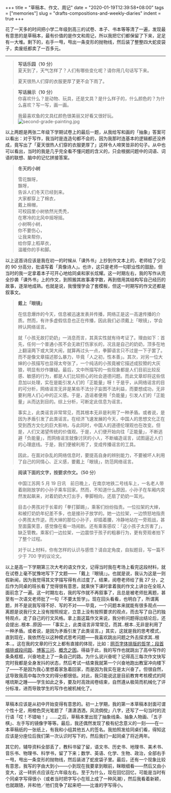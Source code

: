 +++
title = "草稿本、作文、周记"
date = "2020-01-19T12:39:58+08:00"
tags = ["memories"]
slug = "drafts-compositions-and-weekly-diaries"
indent = true
+++

花了一天多的时间把小学二年级到高三的试卷、本子、书本等等清了一遍，发现最有意思的是草稿本，最有价值的是作文和周记，所以我把它们都保留了下来，足足有一大堆。剩下的，右手一甩，甩出一条变形的抛物线，然后装了整整四大蛇皮袋子，卖废纸都卖了一百多元。

---

> **写话乐园（10 分）**  
> 夏天到了，天气怎样了？人们有哪些变化呢？请你用几句话写下来。
>
> 夏天很热人们穿的衣服更厚了更不会下雨了。<br>

> **写话展示（10 分）**  
> 你喜欢什么？是动物、玩具，还是文具？是什么样子的，什么颜色的？为什么喜欢？写一写，画一画。
>
> 我最喜欢鱼的文具红颜色很美丽又好看又很好玩。  
> ![second-grade-painting.jpg](/images/second-grade-painting.jpg "我画的答案")

以上两题是两张二年级下学期试卷上的最后一题，从我给写和画的「抽象」答案可以看出：对于写作，我当时是连造句都不会的，因为我那时连基本的逻辑都还没养成，竟写出了「夏天很热人们穿的衣服更厚了」这样令人啼笑皆非的句子。从中也可以看出，当时的我是几乎完全看不懂问题的含义的，只会根据问题中的词语、词语的联想、脑中的记忆拼接答案。

> **冬天的小树**
>
> 雪花飘呀，  
> 飘呀，  
> 告诉人们冬天已经到来。  
> 大家都穿上了棉衣，  
> 戴上棉帽，  
> 可校园里小树依然光秃秃，  
> 在寒冷的北风中摇呀摇。  
> 小树啊小树，  
> 你不要伤心，  
> 让我来帮你，  
> 给你穿上稻草衣，  
> 温暖你的手和脚。

以上这首诗应该是我在初一的时候从「课外书」上抄到作文本上的，老师给了少见的 90 分高分，批语写着「真像诗人」。也许，这只是老师一句职业性的鼓励，但当时的我一定拿着本子可开心地给同桌和家长炫耀。这一时期左右，我的写作从完全抄袭「课外书」上的作文，到照搬其故事凑字数，再到借用其结构写自己经历的故事，逐渐地成熟。也就是说，我慢慢学会了套模板，但这一时期写的作文还都是叙事文。

> **戴上「眼镜」**
>
> 在信息爆炸的今天，信息被迅速发表并传播，网络正是这一高速传播的介质。然而，有许多虚假信息也正在传播，因此我们必须戴上「眼镜」，学会辨认网络谣言。
>
> 就「小孩无故打奶奶」一消息而言，其真实性就有待考证了。理由如下：首先，任何一个普通小孩不会无故打伤家长的，况且是自己的奶奶，顶多在地上翻滚两下或大哭大闹，就算再过头一点，拳脚语言只不过是一下子罢了。而不是像文章描述那么暴力，毕竟「人之初，性本善」。其次，对另一位大婶的小孩描写也显得太夸张了，一个纯洁的小孩竟被它描述成狡猾的大灰狼，明显有炒作嫌疑。最后，文中所描写的一些现象都是人们目前比较反感、敏感的行为，都是人们比较担心的社会道德问题。而此文章却将这些信息加以处理，实在是能引发人们的「正能量」呀！于是乎，从网络谣言的目的可分析，网络谣言无非是某些不法分子妄图不法利益，而要想成功，无非要利用人们心中的正义感。于是，造谣者便用「负能量」引发人们的「正能量」从而达到目的。综上分析，可断定此信息为谣言。
>
> 事实上，此类谣言非常常见，而其根本无非是利用了一种矛盾。或者说，是因为矛盾引发了此类谣言。在经济飞速发展的今天，中国人的思想文化正在受到西方文化的巨大影响，与此同时，中国人的道德伦理观也在改变。但是，人们又渴望传统的价值观。于是，人们便开始向往「正能量」，不断逃避「负能量」，而网络谣言就像讨厌的小人，不断编造谣言，试图逼近人们的心理底线。于是，我们便被利用了，变成传播谣言的工具。
>
> 因此，在面对杂乱的网络信息时，要提高自身的辨别能力，不要被坏人利用了自己的同情心、正义感，要戴上「眼镜」，防范网络谣言。

> **阅读下面的文字，按要求作文。（50 分）**
>
> 中国江苏网 5 月 19 日讯　前日晚上，在南京地铁二号线车上，一名老人带着刚刚放学的小孙子乘车回家。然而，不知道什么原因，小孙子在车厢内突然发起飙来，对着奶奶大打出手，拳脚相向，还扇了奶奶一耳光。
>
> 目击小男孩对于长辈的「拳打脚踢」，乘客们纷纷指责。一位拉架的大婶，和被打奶奶年纪差不多，也是接孙子放学的。她一边拉架，一边愤怒地指责小男孩太忤逆。而大婶的那位小孙子，却插着腰，冷静地站在一旁观战，甚至面露笑意，感觉像在看一场闹剧。还有乘客感叹：「这小孩子太厉害了」，缺乏管教。乘客们一边拉架，一边震惊于孩子的粗暴行为，更有旁观者拍下了整个过程。
>
> 对于以上材料，你有怎样的认识与感悟？请自定角度，自拟题目，写一篇不少于 700 字的议论文。

以上是高一下学期第三次大考的语文作文，记得当时我在考场上看完这段材料，就在试卷上毫不犹豫地写下了文题——「戴上『眼镜』」。也就是说，我认为这是一则假新闻，因为我觉得其文字描写得有点过度了。结果，阅卷老师给了我 27 分，之后作为同桌的班长看了觉得很有意思，就乘快下课时拿着我的作文上讲台在全班人面前念了一遍。这一时期左右，我的写作就不再叙事了，且总是被老师批离题，甚至有一次语文老师批了一句「不要太哲学」。现在回头看看，也明白了，所谓离题，并不是说我写得不好、写的不对——毕竟，一个问题本来就能有很多观点——离题是说我行文上没有按照规定，立意上没有按照要求的观点，而去写了自己的独特观点，走了自己的行文风格。拿上面这篇作文来说，我分析问题得出结论后，还会提出..根本..原因——「事实上，此类谣言非常常见，而其..根本..无非是利用了一种矛盾。或者说，是因为矛盾引发了此类谣言。」其实，这就是我的思考模式，直到现在，我依然在以这种模式思考问题——我喜欢跳出问题之外去探求其..根本..。这在我的文章的行文上都有直接的体现，比如：[网页字体排版的哲学：段首缩排或段间距](/tech/the-philosophy-of-web-typography-text-indent-or-margin/)、[博客三问](/tech/on-three-questions-about-blogging/)、[概念之困](/life/thinking-inside-the-box/)。得益于此，我的写作也就跳出了高中写作的条条框框，兴奋地走上了一条自己的路。为什么说兴奋呢？记得高三每次作文快写完时我都是全身发抖的状态，然后考试一结束我就第一个兴奋地跑出教室冲向楼下了——不是因为我心里想着家急着回家，而是因为我实在是太兴奋了。但很自然，这导致我高中每次作文的得分都很低。对此，我只能说这是目前教育考核模式的阿喀琉斯之踵——学生如此之多，要及时高效阅卷结束，自然遵从极简而机械化了评分标准，进而导致学生的写作也被机械化了。

---

草稿本应该是从初中开始变得有意思的。初一上学期，我的第一本草稿本封面可谓个性十足，用橙色荧光笔题了「潇潇洒洒，风流倜傥」八字，还写了一句当时的流行语「哎！不错呦！」……之后，草稿本里出现了抽象线条、抽象人物画、「五子棋」、左手写的镜像字等等。最后，我还偶然发现了极有纪念意义的一刻——在一本草稿纸的一张纸上，有我和小组其他五人的签名。我拍照发给同桌们看，得知这应该是分座位后我们第一次认识时写下的，然后我们一起同桌了将近两年。

其它的，辅导资料全部丢了，教科书留了留，语文书、历史书、地理书、美术书、音乐书、物理书、科学书，留了下来；数学、英语、化学、生物、政治，全部右手一甩，甩出一条变形的抛物线，然后装进了蛇皮袋子里。最后，还有一个现象比较有意思，我写的字由大到小——小到现在我要拿到眼前，眯眼细看——然后又由小变大，这一转折点应该在六年级左右。至于为什么，现在回忆回忆，可能是当时有个同桌字写得很小（或者当时把字写小在班上成了一种风潮），然后我看着新颖，也就跟随，并和他╱他们竞争了起来吧——比谁的字写得小。

